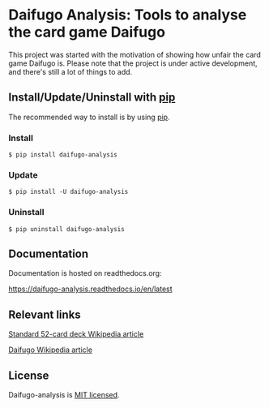 # Daifugo Analysis: Tools to analyse the card game Daifugo

This project was started with the motivation of showing how unfair the card game Daifugo is. Please note that the project is under active development, and there's still a lot of things to add.

## Install/Update/Uninstall with [pip](https://pypi.org/project/pip/)

The recommended way to install is by using [pip](https://pypi.org/project/pip/).

### Install

```shell
$ pip install daifugo-analysis
```

### Update

```shell
$ pip install -U daifugo-analysis
```

### Uninstall

```shell
$ pip uninstall daifugo-analysis
```

## Documentation

Documentation is hosted on readthedocs.org:

https://daifugo-analysis.readthedocs.io/en/latest

## Relevant links

[Standard 52-card deck Wikipedia article](https://en.wikipedia.org/wiki/Standard_52-card_deck)

[Daifugo Wikipedia article](https://en.wikipedia.org/wiki/Daifug%C5%8D)

## License

Daifugo-analysis is [MIT licensed](https://github.com/nwnordahl/daifugo-analysis/blob/master/LICENSE).
